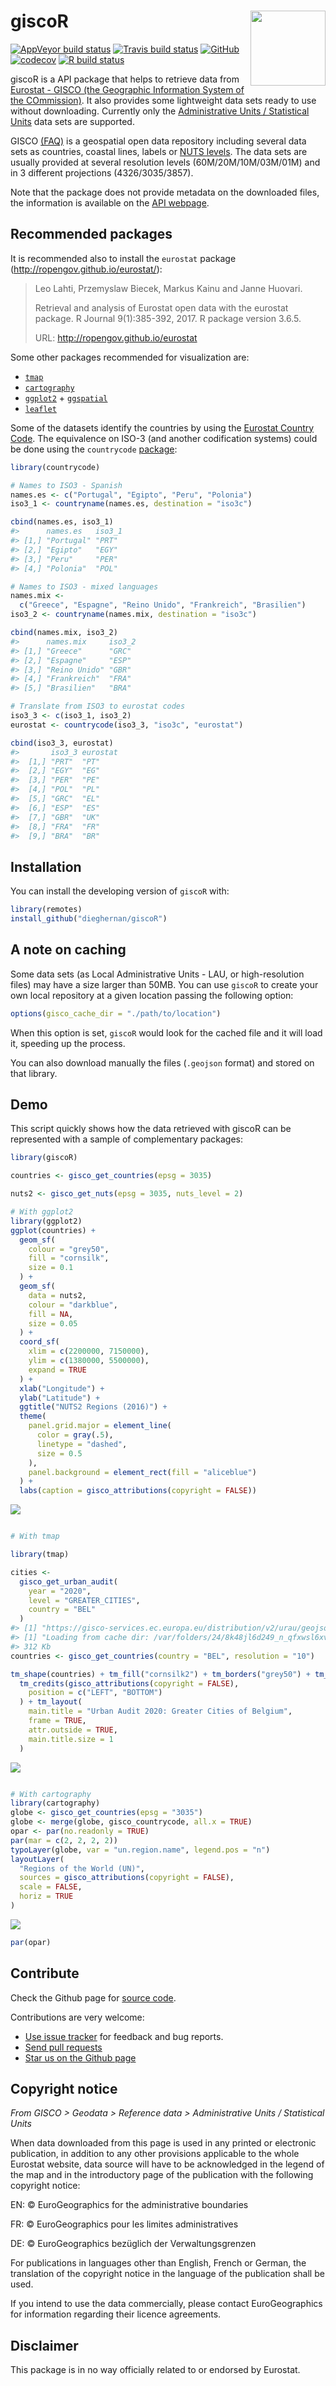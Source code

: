 
<!-- README.md is generated from README.Rmd. Please edit that file -->

# giscoR <img src="man/figures/logo.png" align="right" width="120" />

<!-- badges: start -->

[![AppVeyor build
status](https://ci.appveyor.com/api/projects/status/github/dieghernan/giscoR?branch=master&svg=true)](https://ci.appveyor.com/project/dieghernan/giscoR)
[![Travis build
status](https://travis-ci.com/dieghernan/giscoR.svg?branch=master)](https://travis-ci.com/dieghernan/giscoR)
[![GitHub](https://img.shields.io/github/license/dieghernan/giscoR?color=blue)](https://github.com/dieghernan/giscoR/blob/master/LICENSE)
[![codecov](https://codecov.io/gh/dieghernan/giscoR/branch/master/graph/badge.svg)](https://codecov.io/gh/dieghernan/giscoR)
[![R build
status](https://github.com/dieghernan/giscoR/workflows/R-CMD-check/badge.svg)](https://github.com/dieghernan/giscoR/actions)
<!-- badges: end -->

giscoR is a API package that helps to retrieve data from [Eurostat -
GISCO (the Geographic Information System of the
COmmission)](https://ec.europa.eu/eurostat/web/gisco). It also provides
some lightweight data sets ready to use without downloading. Currently
only the [Administrative Units / Statistical
Units](https://ec.europa.eu/eurostat/web/gisco/geodata/reference-data/administrative-units-statistical-units)
data sets are supported.

GISCO [(FAQ)](https://ec.europa.eu/eurostat/web/gisco/faq) is a
geospatial open data repository including several data sets as
countries, coastal lines, labels or [NUTS
levels](https://ec.europa.eu/eurostat/web/regions-and-cities/overview).
The data sets are usually provided at several resolution levels
(60M/20M/10M/03M/01M) and in 3 different projections (4326/3035/3857).

Note that the package does not provide metadata on the downloaded files,
the information is available on the [API
webpage](https://gisco-services.ec.europa.eu/distribution/v2/).

## Recommended packages

It is recommended also to install the `eurostat` package
(<http://ropengov.github.io/eurostat/>):

> Leo Lahti, Przemyslaw Biecek, Markus Kainu and Janne Huovari.
> 
> Retrieval and analysis of Eurostat open data with the eurostat
> package. R Journal 9(1):385-392, 2017. R package version 3.6.5.
> 
> URL: <http://ropengov.github.io/eurostat>

Some other packages recommended for visualization are:

  - [`tmap`](https://mtennekes.github.io/tmap)  
  - [`cartography`](http://riatelab.github.io/cartography/docs/)
  - [`ggplot2`](https://github.com/tidyverse/ggplot2) +
    [`ggspatial`](https://github.com/paleolimbot/ggspatial)
  - [`leaflet`](https://rstudio.github.io/leaflet/)

Some of the datasets identify the countries by using the [Eurostat
Country
Code](https://ec.europa.eu/eurostat/statistics-explained/index.php/Glossary:Country_codes).
The equivalence on ISO-3 (and another codification systems) could be
done using the `countrycode`
[package](https://vincentarelbundock.github.io/countrycode):

``` r
library(countrycode)

# Names to ISO3 - Spanish
names.es <- c("Portugal", "Egipto", "Peru", "Polonia")
iso3_1 <- countryname(names.es, destination = "iso3c")

cbind(names.es, iso3_1)
#>      names.es   iso3_1
#> [1,] "Portugal" "PRT" 
#> [2,] "Egipto"   "EGY" 
#> [3,] "Peru"     "PER" 
#> [4,] "Polonia"  "POL"

# Names to ISO3 - mixed languages
names.mix <-
  c("Greece", "Espagne", "Reino Unido", "Frankreich", "Brasilien")
iso3_2 <- countryname(names.mix, destination = "iso3c")

cbind(names.mix, iso3_2)
#>      names.mix     iso3_2
#> [1,] "Greece"      "GRC" 
#> [2,] "Espagne"     "ESP" 
#> [3,] "Reino Unido" "GBR" 
#> [4,] "Frankreich"  "FRA" 
#> [5,] "Brasilien"   "BRA"

# Translate from ISO3 to eurostat codes
iso3_3 <- c(iso3_1, iso3_2)
eurostat <- countrycode(iso3_3, "iso3c", "eurostat")

cbind(iso3_3, eurostat)
#>       iso3_3 eurostat
#>  [1,] "PRT"  "PT"    
#>  [2,] "EGY"  "EG"    
#>  [3,] "PER"  "PE"    
#>  [4,] "POL"  "PL"    
#>  [5,] "GRC"  "EL"    
#>  [6,] "ESP"  "ES"    
#>  [7,] "GBR"  "UK"    
#>  [8,] "FRA"  "FR"    
#>  [9,] "BRA"  "BR"
```

## Installation

You can install the developing version of `giscoR` with:

``` r
library(remotes)
install_github("dieghernan/giscoR")
```

## A note on caching

Some data sets (as Local Administrative Units - LAU, or high-resolution
files) may have a size larger than 50MB. You can use `giscoR` to create
your own local repository at a given location passing the following
option:

``` r
options(gisco_cache_dir = "./path/to/location")
```

When this option is set, `giscoR` would look for the cached file and it
will load it, speeding up the process.

You can also download manually the files (`.geojson` format) and stored
on that library.

## Demo

This script quickly shows how the data retrieved with giscoR can be
represented with a sample of complementary packages:

``` r
library(giscoR)

countries <- gisco_get_countries(epsg = 3035)

nuts2 <- gisco_get_nuts(epsg = 3035, nuts_level = 2)

# With ggplot2
library(ggplot2)
ggplot(countries) +
  geom_sf(
    colour = "grey50",
    fill = "cornsilk",
    size = 0.1
  ) +
  geom_sf(
    data = nuts2,
    colour = "darkblue",
    fill = NA,
    size = 0.05
  ) +
  coord_sf(
    xlim = c(2200000, 7150000),
    ylim = c(1380000, 5500000),
    expand = TRUE
  ) +
  xlab("Longitude") +
  ylab("Latitude") +
  ggtitle("NUTS2 Regions (2016)") +
  theme(
    panel.grid.major = element_line(
      color = gray(.5),
      linetype = "dashed",
      size = 0.5
    ),
    panel.background = element_rect(fill = "aliceblue")
  ) +
  labs(caption = gisco_attributions(copyright = FALSE))
```

![](man/figures/README-example-1.png)<!-- -->

``` r

# With tmap

library(tmap)

cities <-
  gisco_get_urban_audit(
    year = "2020",
    level = "GREATER_CITIES",
    country = "BEL"
  )
#> [1] "https://gisco-services.ec.europa.eu/distribution/v2/urau/geojson/URAU_RG_100K_2020_4326_GREATER_CITIES.geojson"
#> [1] "Loading from cache dir: /var/folders/24/8k48jl6d249_n_qfxwsl6xvm0000gn/T//Rtmp4iENVh/gisco"
#> 312 Kb
countries <- gisco_get_countries(country = "BEL", resolution = "10")

tm_shape(countries) + tm_fill("cornsilk2") + tm_borders("grey50") + tm_shape(cities) + tm_fill("purple4") +
  tm_credits(gisco_attributions(copyright = FALSE),
    position = c("LEFT", "BOTTOM")
  ) + tm_layout(
    main.title = "Urban Audit 2020: Greater Cities of Belgium",
    frame = TRUE,
    attr.outside = TRUE,
    main.title.size = 1
  )
```

![](man/figures/README-example-2.png)<!-- -->

``` r

# With cartography
library(cartography)
globe <- gisco_get_countries(epsg = "3035")
globe <- merge(globe, gisco_countrycode, all.x = TRUE)
opar <- par(no.readonly = TRUE)
par(mar = c(2, 2, 2, 2))
typoLayer(globe, var = "un.region.name", legend.pos = "n")
layoutLayer(
  "Regions of the World (UN)",
  sources = gisco_attributions(copyright = FALSE),
  scale = FALSE,
  horiz = TRUE
)
```

![](man/figures/README-example-3.png)<!-- -->

``` r
par(opar)
```

## Contribute

Check the Github page for [source
code](https://github.com/dieghernan/giscoR/).

Contributions are very welcome:

  - [Use issue tracker](https://github.com/dieghernan/giscoR/issues) for
    feedback and bug reports.
  - [Send pull requests](https://github.com/dieghernan/giscoR/)
  - [Star us on the Github page](https://github.com/dieghernan/giscoR)

## Copyright notice

*From GISCO \> Geodata \> Reference data \> Administrative Units /
Statistical Units*

When data downloaded from this page is used in any printed or electronic
publication, in addition to any other provisions applicable to the whole
Eurostat website, data source will have to be acknowledged in the legend
of the map and in the introductory page of the publication with the
following copyright notice:

EN: © EuroGeographics for the administrative boundaries

FR: © EuroGeographics pour les limites administratives

DE: © EuroGeographics bezüglich der Verwaltungsgrenzen

For publications in languages other than English, French or German, the
translation of the copyright notice in the language of the publication
shall be used.

If you intend to use the data commercially, please contact
EuroGeographics for information regarding their licence agreements.

## Disclaimer

This package is in no way officially related to or endorsed by Eurostat.

